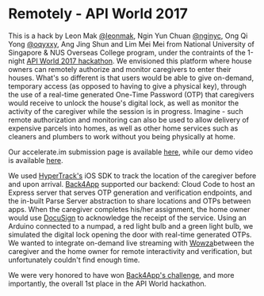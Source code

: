 # Remotely - API World 2017

This is a hack by Leon Mak [@leonmak](https://github.com/leonmak), Ngin Yun Chuan [@nginyc](https://github.com/nginyc), Ong Qi Yong [@oqyxxy](https://github.com/oqyxxy), Ang Jing Shun and Lim Mei Mei from National University of Singapore & NUS Overseas College program, under the contraints of the 1-night [API World 2017 hackathon](http://apiworld.co/hackathon/). We envisioned this platform where house owners can remotely authorize and monitor caregivers to enter their houses. What's so different is that users would be able to give on-demand, temporary access (as opposed to having to give a physical key), through the use of a real-time generated One-Time Password (OTP) that caregivers would receive to unlock the house's digital lock, as well as monitor the activity of the caregiver while the session is in progress. Imagine - such remote authorization and monitoring can also be used to allow delivery of expensive parcels into homes, as well as other home services such as cleaners and plumbers to work without you being physically at home. 

Our accelerate.im submission page is available [here](http://accelerate.im/projects/859), while our demo video is available [here](https://youtu.be/3qmP_1J4VRk).

We used [HyperTrack's](https://www.hypertrack.com/) iOS SDK to track the location of the caregiver before and upon arrival. [Back4App](https://www.back4app.com/) supported our backend: Cloud Code to host an Express server that serves OTP generation and verification endpoints, and the in-built Parse Server abstraction to share locations and OTPs between apps. When the caregiver completes his/her assignment, the home owner would use [DocuSign](https://www.docusign.com) to acknowledge the receipt of the service. Using an Arduino connected to a numpad, a red light bulb and a green light bulb, we simulated the digital lock opening the door with real-time generated OTPs. We wanted to integrate on-demand live streaming with [Wowza](https://www.wowza.com/)between the caregiver and the home owner for remote interactivity and verification, but unfortunately couldn't find enough time. 

We were very honored to have won [Back4App's challenge](http://accelerate.im/challenges/160), and more importantly, the overall 1st place in the API World hackathon. 

